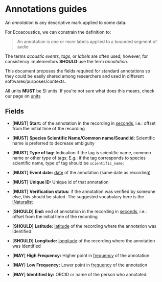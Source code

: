 # Annotations guides

An _annotation_ is any descriptive mark applied to some data.

For Ecoacoustics, we can constrain the definition to:

> An annotation is one or more labels applied to a bounded segment of audio

The terms _acoustic events_, _tags_, or _labels_ are often used, however,
for consistency implementors **SHOULD** use the term _annotation_.

This document proposes the fields required for standard annotations so they
could be easily shared among researchers and used in different
softwares/purposes/contexts.

All units **MUST** be SI units.
If you're not sure what does this means, check our page on [units](./units.md)

## Fields

- [**MUST**] **Start:** of the annotation in the recording in
[seconds](./units.md#offsets), i.e.: offset from the initial time of the
recording

- [**MUST**] **Species Scientific Name/Common name/Sound id:** Scientific name
is preferred to decrease ambiguity

- [**MUST**] **Type of tag:** Indication if the tag is scientific name, common
name or other type of tags; E.g.: if the tag corresponds to species scientific
name, type of tag should be `scientific_name`;

- [**MUST**] **Event date:** [date](./units.md#dates) of the annotation
(same date as recording)

- [**MUST**] **Unique ID:** Unique id of that annotation

- [**MUST**] **Verification status:** if the annotation was verified by someone
else, this should be stated. The suggested vocabulary here is the
[iNaturalist](https://www.inaturalist.org/posts/26549-what-is-a-verifiable-observation-and-how-does-it-reach-research-grade)

- [**SHOULD**] **End:** end of annotation in the recording in
[seconds](./units.md#offsets), i.e.: offset from the initial time of the
recording

- [**SHOULD**] **Latitude:** [latitude](./units.md#gps+coordinates) of the
recording where the annotation was identified

- [**SHOULD**] **Longitude:** [longitude](./units.md#gps+coordinates) of the
recording where the annotation was identified

- [**MAY**] **High Frequency:** Higher point in [frequency](./units#frequency)
of the annotation

- [**MAY**] **Low Frequency:** Lower point in [frequency](./units#frequency)
of the annotation

- [**MAY**] **Identified by:** ORCID or name of the person who annotated
